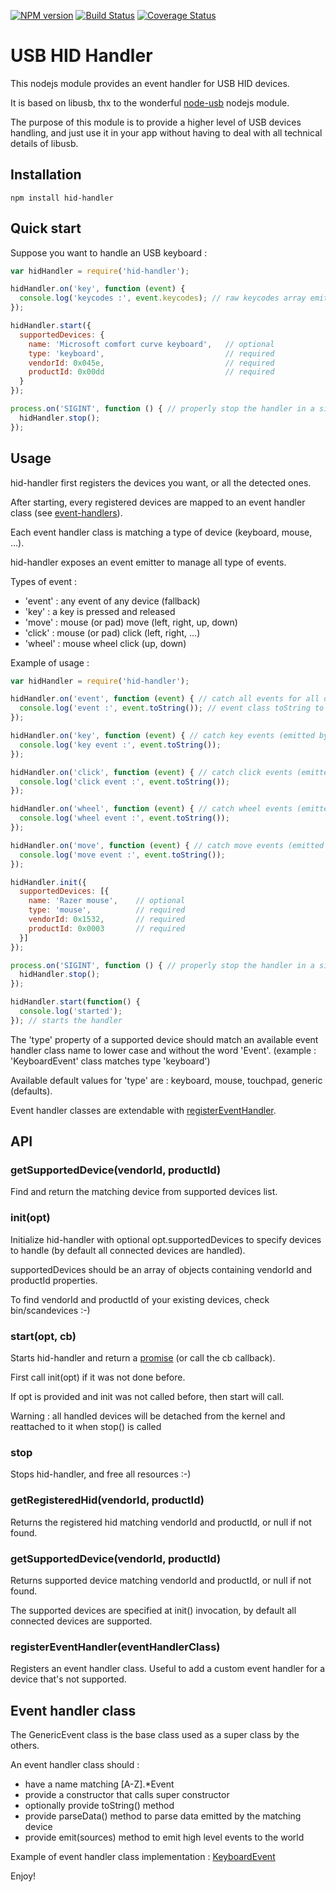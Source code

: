 [![NPM version](https://badge.fury.io/js/hid-handler.svg)](http://badge.fury.io/js/hid-handler)
[![Build Status](https://travis-ci.org/openhoat/hid-handler.png?branch=master)](https://travis-ci.org/openhoat/hid-handler)
[![Coverage Status](https://coveralls.io/repos/openhoat/hid-handler/badge.svg?branch=master&service=github)](https://coveralls.io/github/openhoat/hid-handler?branch=master)

# USB HID Handler

This nodejs module provides an event handler for USB HID devices.

It is based on libusb, thx to the wonderful [node-usb](https://github.com/nonolith/node-usb) nodejs module.

The purpose of this module is to provide a higher level of USB devices handling, and just use it in your app without having to deal with all technical details of libusb.

## Installation

```
npm install hid-handler
```

## Quick start

Suppose you want to handle an USB keyboard :

```javascript
var hidHandler = require('hid-handler');

hidHandler.on('key', function (event) {
  console.log('keycodes :', event.keycodes); // raw keycodes array emitted by the keyboard
});

hidHandler.start({
  supportedDevices: {
    name: 'Microsoft comfort curve keyboard',   // optional
    type: 'keyboard',                           // required
    vendorId: 0x045e,                           // required
    productId: 0x00dd                           // required
  }
});

process.on('SIGINT', function () { // properly stop the handler in a simple main app
  hidHandler.stop();
});
```

## Usage

hid-handler first registers the devices you want, or all the detected ones.

After starting, every registered devices are mapped to an event handler class (see [event-handlers](tree/master/lib/event-handlers)).

Each event handler class is matching a type of device (keyboard, mouse, ...).

hid-handler exposes an event emitter to manage all type of events.

Types of event :

- 'event' : any event of any device (fallback)
- 'key' : a key is pressed and released
- 'move' : mouse (or pad) move (left, right, up, down)
- 'click' : mouse (or pad) click (left, right, ...)
- 'wheel' : mouse wheel click (up, down)

Example of usage :

```javascript
var hidHandler = require('hid-handler');

hidHandler.on('event', function (event) { // catch all events for all devices
  console.log('event :', event.toString()); // event class toString to display nice events status
});

hidHandler.on('key', function (event) { // catch key events (emitted by keyboard devices)
  console.log('key event :', event.toString());
});

hidHandler.on('click', function (event) { // catch click events (emitted by mouse or pad devices)
  console.log('click event :', event.toString());
});

hidHandler.on('wheel', function (event) { // catch wheel events (emitted by mouse devices)
  console.log('wheel event :', event.toString());
});

hidHandler.on('move', function (event) { // catch move events (emitted by mouse devices)
  console.log('move event :', event.toString());
});

hidHandler.init({
  supportedDevices: [{
    name: 'Razer mouse',    // optional
    type: 'mouse',          // required
    vendorId: 0x1532,       // required
    productId: 0x0003       // required
  }]
});

process.on('SIGINT', function () { // properly stop the handler in a simple main app
  hidHandler.stop();
});

hidHandler.start(function() {
  console.log('started');
}); // starts the handler
```

The 'type' property of a supported device should match an available event handler class name to lower case and without the word 'Event'. (example : 'KeyboardEvent' class matches type 'keyboard')

Available default values for 'type' are : keyboard, mouse, touchpad, generic (defaults). 

Event handler classes are extendable with [registerEventHandler](#registereventhandlereventhandlerclass). 

## API

### getSupportedDevice(vendorId, productId)

Find and return the matching device from supported devices list.

### init(opt)

Initialize hid-handler with optional opt.supportedDevices to specify devices to handle (by default all connected devices are handled).

supportedDevices should be an array of objects containing vendorId and productId properties.

To find vendorId and productId of your existing devices, check bin/scandevices :-)

### start(opt, cb)

Starts hid-handler and return a [promise](https://promisesaplus.com/) (or call the cb callback).

First call init(opt) if it was not done before.

If opt is provided and init was not called before, then start will call.

Warning : all handled devices will be detached from the kernel and reattached to it when stop() is called

### stop

Stops hid-handler, and free all resources :-)

### getRegisteredHid(vendorId, productId)

Returns the registered hid matching vendorId and productId, or null if not found.

### getSupportedDevice(vendorId, productId)

Returns supported device matching vendorId and productId, or null if not found.

The supported devices are specified at init() invocation, by default all connected devices are supported.

### registerEventHandler(eventHandlerClass)

Registers an event handler class.
Useful to add a custom event handler for a device that's not supported.

## Event handler class

The GenericEvent class is the base class used as a super class by the others. 

An event handler class should :

- have a name matching [A-Z].*Event
- provide a constructor that calls super constructor
- optionally provide toString() method
- provide parseData() method to parse data emitted by the matching device
- provide emit(sources) method to emit high level events to the world

Example of event handler class implementation : [KeyboardEvent](tree/master/lib/event-handlers/keyboard.js)

Enjoy!